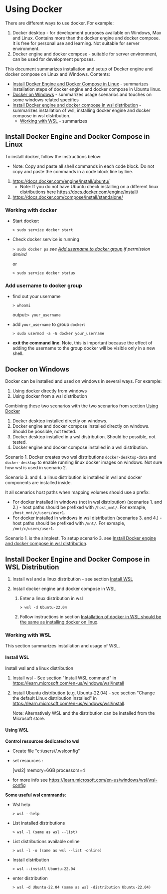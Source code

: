 # Using Docker

There are different ways to use docker. For example:

1. Docker desktop - for development purposes available on Windows, Max and Linux. Contains more than the docker engine
   and docker compose. It is free for personal use and learning. Not suitable for server environment.
2. Docker engine and docker compose - suitable for server environment, can be used for development purposes.

This document summarizes installation and setup of Docker engine and docker compose on Linux and Windows.
Contents:

- [Install Docker Engine and Docker Compose in Linux](#install-docker-engine-and-docker-compose-in-linux) - summarizes
  installation steps of docker engine and docker compose in Ubuntu linux.
- [Docker on Windows](#docker-on-windows) - summarizes usage scenarios and touches on some windows related specifics
- [Install Docker engine and docker compose in wsl distribution](#install-docker-engine-and-docker-compose-in-wsl-distribution) -
  summarizes installation of wsl, installing docker engine and docker compose in wsl distribution.
  - [Working with WSL](#working-with-wsl) - summarizes

## Install Docker Engine and Docker Compose in Linux

To install docker, follow the instructions below:

- Note: Copy and paste all shell commands in each code block. Do not copy and paste the commands in a code block line by line.

1. https://docs.docker.com/engine/install/ubuntu/
   - Note: If you do not have Ubuntu check installing on a different linux distributions here https://docs.docker.com/engine/install/
2. https://docs.docker.com/compose/install/standalone/

### Working with docker

- Start docker:

  `> sudo service docker start`

- Check docker service is running

  `> sudo docker ps` _see [Add username to docker group](#add-username-to-docker-group) if permission denied_

  or

  `> sudo service docker status`

### Add username to docker group

- find out your username

  `> whoami`

  output:`> your_username`

- add `your_username` to group `docker`:

  `> sudo usermod -a -G docker your_username`

- **exit the command line**. Note, this is important because the effect of adding the username to the group docker will be visible only in a new shell.

## Docker on Windows

Docker can be installed and used on windows in several ways. For example:

1. Using docker directly from windows
2. Using docker from a wsl distribution

Combining these two scenarios with the two scenarios from section [Using Docker](#using-docker)

1. Docker desktop installed directly on windows.
2. Docker engine and docker compose installed directly on windows. Should be possible, not tested.
3. Docker desktop installed in a wsl distribution. Should be possible, not tested.
4. Docker engine and docker compose installed in a wsl distribution.

Scenario 1. Docker creates two wsl distributions `docker-desktop-data` and `docker-desktop` to enable running linux
docker images on windows. Not sure how wsl is used in scenario 2.

Scenario 3. and 4. a linux distribution is installed in wsl and docker components are installed inside.

It all scenarios host paths when mapping volumes should use a prefix:

- For docker installed in windows (not in wsl distribution) (scenarios 1. and 2.) - host paths should be prefixed with
  `/host_mnt/`. For exmaple, `/host_mnt/c/users/user1`.
- For docker installed in windows in wsl distribution (scenarios 3. and 4.) - host paths should be prefixed with
  `/mnt/`. For exmaple, `/mnt/c/users/user1`.

Scenario 1. is the simplest.
To setup scenario 3. see [Install Docker engine and docker compose in wsl distribution](#install-docker-engine-and-docker-compose-in-wsl-distribution).

## Install Docker Engine and Docker Compose in WSL Distribution

1. Install wsl and a linux distribution - see section [Install WSL](#install-wsl)
2. Install docker engine and docker compose in WSL

   1. Enter a linux distribution in wsl

      `> wsl -d Ubuntu-22.04`

   2. Follow instructions in section [Installation of docker in WSL should be the same as installing docker on linux](#install-docker-engine-and-docker-compose-in-linux).

### Working with WSL

This section summarizes installation and usage of WSL.

#### Install WSL

Install wsl and a linux distribution

1. Install wsl - See section "Install WSL command" in https://learn.microsoft.com/en-us/windows/wsl/install
2. Install Ubuntu distribution (e.g. Ubuntu-22.04) - see section "Change the default Linux distribution installed" in https://learn.microsoft.com/en-us/windows/wsl/install.

   Note: Alternatively WSL and the distribution can be installed from the Microsoft store.

#### Using WSL

**Control resources dedicated to wsl**

- Create file "c:/users/<username>/.wslconfig"
- set resources :

  [wsl2]
  memory=6GB
  processors=4

- for more info see https://learn.microsoft.com/en-us/windows/wsl/wsl-config

**Some useful wsl commands**:

- Wsl help

  `> wsl --help`

- List installed distributions

  `> wsl -l (same as wsl --list)`

- List distributions available online

  `> wsl -l -o (same as wsl --list -online)`

- Install distribution

  `> wsl --install Ubuntu-22.04`

- enter distribution

  `> wsl -d Ubuntu-22.04 (same as wsl -distribution Ubuntu-22.04)`
